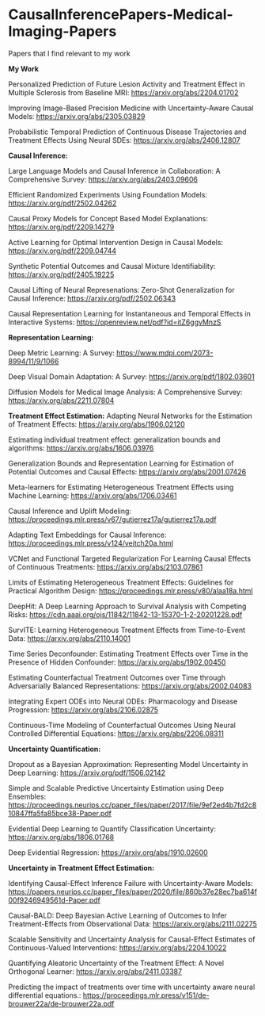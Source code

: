 # CausalInferencePapers-Medical-Imaging-Papers

Papers that I find relevant to my work

**My Work**

Personalized Prediction of Future Lesion Activity and Treatment Effect in Multiple Sclerosis from Baseline MRI: https://arxiv.org/abs/2204.01702

Improving Image-Based Precision Medicine with Uncertainty-Aware Causal Models: https://arxiv.org/abs/2305.03829

Probabilistic Temporal Prediction of Continuous Disease Trajectories and Treatment Effects Using Neural SDEs: https://arxiv.org/abs/2406.12807


**Causal Inference:**

Large Language Models and Causal Inference in Collaboration: A Comprehensive Survey: https://arxiv.org/abs/2403.09606

Efficient Randomized Experiments Using Foundation Models: https://arxiv.org/pdf/2502.04262

Causal Proxy Models for Concept Based Model Explanations: https://arxiv.org/pdf/2209.14279

Active Learning for Optimal Intervention Design in Causal Models: https://arxiv.org/pdf/2209.04744

Synthetic Potential Outcomes and Causal Mixture Identifiability: https://arxiv.org/pdf/2405.19225

Causal Lifting of Neural Represenations: Zero-Shot Generalization for Causal Inference: https://arxiv.org/pdf/2502.06343

Causal Representation Learning for Instantaneous and Temporal Effects in Interactive Systems: https://openreview.net/pdf?id=itZ6ggvMnzS


**Representation Learning:**

Deep Metric Learning: A Survey: https://www.mdpi.com/2073-8994/11/9/1066

Deep Visual Domain Adaptation: A Survey: https://arxiv.org/pdf/1802.03601

Diffusion Models for Medical Image Analysis: A Comprehensive Survey: https://arxiv.org/abs/2211.07804

**Treatment Effect Estimation:**
Adapting Neural Networks for the Estimation of Treatment Effects: https://arxiv.org/abs/1906.02120

Estimating individual treatment effect: generalization bounds and algorithms: https://arxiv.org/abs/1606.03976

Generalization Bounds and Representation Learning for Estimation of Potential Outcomes and Causal Effects: https://arxiv.org/abs/2001.07426

Meta-learners for Estimating Heterogeneous Treatment Effects using Machine Learning: https://arxiv.org/abs/1706.03461

Causal Inference and Uplift Modeling: https://proceedings.mlr.press/v67/gutierrez17a/gutierrez17a.pdf

Adapting Text Embeddings for Causal Inference: https://proceedings.mlr.press/v124/veitch20a.html

VCNet and Functional Targeted Regularization For Learning Causal Effects of Continuous Treatments: https://arxiv.org/abs/2103.07861

Limits of Estimating Heterogeneous Treatment Effects: Guidelines for Practical Algorithm Design: https://proceedings.mlr.press/v80/alaa18a.html

DeepHit: A Deep Learning Approach to Survival Analysis with Competing Risks: https://cdn.aaai.org/ojs/11842/11842-13-15370-1-2-20201228.pdf

SurvITE: Learning Heterogeneous Treatment Effects from Time-to-Event Data:  https://arxiv.org/abs/2110.14001

Time Series Deconfounder: Estimating Treatment Effects over Time in the Presence of Hidden Confounder: https://arxiv.org/abs/1902.00450

Estimating Counterfactual Treatment Outcomes over Time through Adversarially Balanced Representations: https://arxiv.org/abs/2002.04083

Integrating Expert ODEs into Neural ODEs: Pharmacology and Disease Progression: https://arxiv.org/abs/2106.02875

Continuous-Time Modeling of Counterfactual Outcomes Using Neural Controlled Differential Equations: https://arxiv.org/abs/2206.08311

**Uncertainty Quantification:**

Dropout as a Bayesian Approximation: Representing Model Uncertainty in Deep Learning: https://arxiv.org/pdf/1506.02142

Simple and Scalable Predictive Uncertainty Estimation using Deep Ensembles: https://proceedings.neurips.cc/paper_files/paper/2017/file/9ef2ed4b7fd2c810847ffa5fa85bce38-Paper.pdf

Evidential Deep Learning to Quantify Classification Uncertainty: https://arxiv.org/abs/1806.01768

Deep Evidential Regression: https://arxiv.org/abs/1910.02600

**Uncertainty in Treatment Effect Estimation:**

Identifying Causal-Effect Inference Failure with Uncertainty-Aware Models: https://papers.neurips.cc/paper_files/paper/2020/file/860b37e28ec7ba614f00f9246949561d-Paper.pdf

Causal-BALD: Deep Bayesian Active Learning of Outcomes to Infer Treatment-Effects from Observational Data: https://arxiv.org/abs/2111.02275

Scalable Sensitivity and Uncertainty Analysis for Causal-Effect Estimates of Continuous-Valued Interventions: https://arxiv.org/abs/2204.10022

Quantifying Aleatoric Uncertainty of the Treatment Effect: A Novel Orthogonal Learner: https://arxiv.org/abs/2411.03387

Predicting the impact of treatments over time with uncertainty aware neural differential equations.: https://proceedings.mlr.press/v151/de-brouwer22a/de-brouwer22a.pdf



